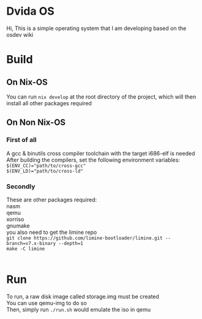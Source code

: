 <h1>Dvida OS</h1>

Hi, This is a simple operating system that I am developing based on the osdev wiki

<h1>Build</h1>

<h2>On Nix-OS</h2>
You can run <code>nix develop</code> at the root directory of the project, which will then install all other packages required

<h2>On Non Nix-OS</h2>
<h3>First of all</h3>
A gcc & binutils cross compiler toolchain with the target i686-elf is needed<br />
After building the compilers, set the following environment variables:<br />
<code>$(ENV_CC)="path/to/cross-gcc"</code><br />
<code>$(ENV_LD)="path/to/cross-ld"</code><br />

<h3>Secondly</h3>
These are other packages required:<br />
nasm<br />
qemu<br />
xorriso<br />
gnumake<br />
you also need to get the limine repo<br />
<code>git clone https://github.com/limine-bootloader/limine.git --branch=v7.x-binary --depth=1</code><br />
<code>make -C limine</code><br />
<br />

<h1>Run</h1>
To run, a raw disk image called storage.img must be created<br />
You can use qemu-img to do so<br />
Then, simply run <code>./run.sh</code> would emulate the iso in qemu
